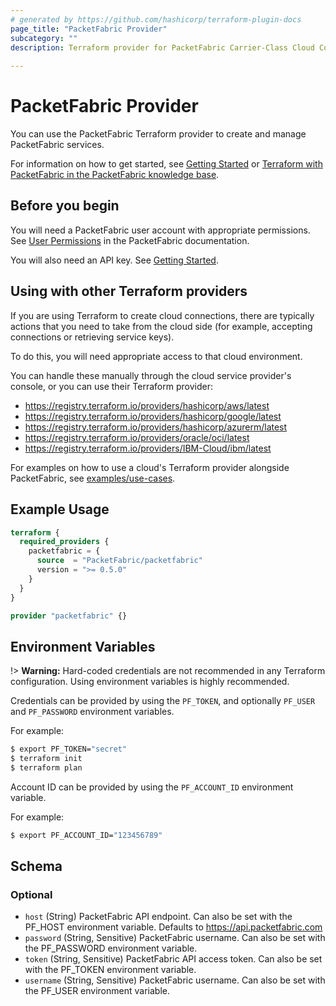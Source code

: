 ```yaml
---
# generated by https://github.com/hashicorp/terraform-plugin-docs
page_title: "PacketFabric Provider"
subcategory: ""
description: Terraform provider for PacketFabric Carrier-Class Cloud Connectivity (https://packetfabric.com/)
  
---
```


# PacketFabric Provider

You can use the PacketFabric Terraform provider to create and manage PacketFabric services. 

For information on how to get started, see [Getting Started](guides/getting_started) or [Terraform with PacketFabric in the PacketFabric knowledge base](https://docs.packetfabric.com/api/terraform/).

## Before you begin

You will need a PacketFabric user account with appropriate permissions. See [User Permissions](https://docs.packetfabric.com/admin/user/permissions/) in the PacketFabric documentation.

You will also need an API key. See [Getting Started](guides/getting_started). 

## Using with other Terraform providers

If you are using Terraform to create cloud connections, there are typically actions that you need to take from the cloud side (for example, accepting connections or retrieving service keys). 

To do this, you will need appropriate access to that cloud environment. 

You can handle these manually through the cloud service provider's console, or you can use their Terraform provider:

* https://registry.terraform.io/providers/hashicorp/aws/latest
* https://registry.terraform.io/providers/hashicorp/google/latest
* https://registry.terraform.io/providers/hashicorp/azurerm/latest
* https://registry.terraform.io/providers/oracle/oci/latest
* https://registry.terraform.io/providers/IBM-Cloud/ibm/latest


For examples on how to use a cloud's Terraform provider alongside PacketFabric, see [examples/use-cases](https://github.com/PacketFabric/terraform-provider-packetfabric/tree/main/examples/use-cases).

## Example Usage

```terraform
terraform {
  required_providers {
    packetfabric = {
      source  = "PacketFabric/packetfabric"
      version = ">= 0.5.0"
    }
  }
}

provider "packetfabric" {}
```

## Environment Variables

!> **Warning:** Hard-coded credentials are not recommended in any Terraform configuration. Using environment variables is highly recommended.

Credentials can be provided by using the `PF_TOKEN`, and optionally `PF_USER` and `PF_PASSWORD` environment variables.

For example:

```sh
$ export PF_TOKEN="secret"
$ terraform init
$ terraform plan
```

Account ID can be provided by using the `PF_ACCOUNT_ID` environment variable.

For example:

```sh
$ export PF_ACCOUNT_ID="123456789"
```

<!-- schema generated by tfplugindocs -->
## Schema

### Optional

- `host` (String) PacketFabric API endpoint. Can also be set with the PF_HOST environment variable. Defaults to https://api.packetfabric.com
- `password` (String, Sensitive) PacketFabric username. Can also be set with the PF_PASSWORD environment variable.
- `token` (String, Sensitive) PacketFabric API access token. Can also be set with the PF_TOKEN environment variable.
- `username` (String, Sensitive) PacketFabric username. Can also be set with the PF_USER environment variable.









